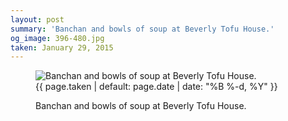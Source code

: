 ```yaml
---
layout: post
summary: 'Banchan and bowls of soup at Beverly Tofu House.'
og_image: 396-480.jpg
taken: January 29, 2015
---
```


<figure class="post">
<img alt="Banchan and bowls of soup at Beverly Tofu House." sizes="(min-width: 700px) 50vw, calc(100vw - 2rem)" src="{{ site.assets_url }}/396-240.jpg" srcset="{{ site.assets_url }}/396-480.jpg 480w, {{ site.assets_url }}/396-360.jpg 360w, {{ site.assets_url }}/396-240.jpg 240w, {{ site.assets_url }}/396-120.jpg 120w"/>
<figcaption>
<time>{{ page.taken | default: page.date | date: "%B %-d, %Y" }}</time>
<p>Banchan and bowls of soup at Beverly Tofu House.</p>
</figcaption>
</figure>
